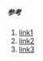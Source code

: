 ##### 参考
1. [link1](https://github.com/misato/SQLiteManager4iOS)
2. [link2](https://github.com/layerhq/FMDBMigrationManager)
3. [link3](http://iyiming.me/blog/2015/04/20/ios-sqlite_shu-ju-ku-qian-yi/)